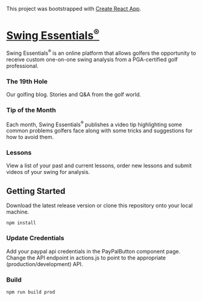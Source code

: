 This project was bootstrapped with [Create React App](https://github.com/facebookincubator/create-react-app).

# [Swing Essentials<sup>®</sup>](https://www.swingessentials.com)
Swing Essentials<sup>®</sup> is an online platform that allows golfers the opportunity to receive custom one-on-one swing analysis from a PGA-certified golf professional.

### The 19th Hole
Our golfing blog. Stories and Q&A from the golf world.

### Tip of the Month
Each month, Swing Essentials<sup>®</sup> publishes a video tip highlighting some common problems golfers face along with some tricks and suggestions for how to avoid them.

### Lessons
View a list of your past and current lessons, order new lessons and submit videos of your swing for analysis.

## Getting Started
Download the latest release version or clone this repository onto your local machine.
```
npm install
```
### Update Credentials
Add your paypal api credentials in the PayPalButton component page.
Change the API endpoint in actions.js to point to the appropriate (production/development) API.

### Build
```
npm run build prod
```